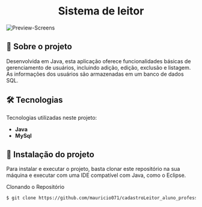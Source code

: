 <div align="center">
  <h1>Sistema de leitor</h1>
</div>

![Preview-Screens](https://github.com/mauricio071/leitor_aluno/blob/master/cadastro-leitor.png)

## 📝 Sobre o projeto

Desenvolvida em Java, esta aplicação oferece funcionalidades básicas de gerenciamento de usuários, incluindo adição, edição, exclusão e listagem. As informações dos usuários são armazenadas em um banco de dados SQL.

## 🛠 Tecnologias
Tecnologias utilizadas neste projeto:

-   **Java**
-   **MySql**

## 📁 Instalação do projeto

Para instalar e executar o projeto, basta clonar este repositório na sua máquina e executar com uma IDE compatível com Java, como o Eclipse.

Clonando o Repositório

```bash
$ git clone https://github.com/mauricio071/cadastroLeitor_aluno_professor_e_adminitrativa
```
